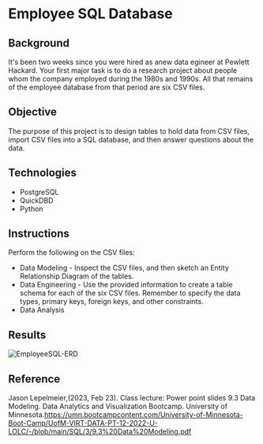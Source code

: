 # Employee SQL Database

## Background
It's been two weeks since you were hired as anew data egineer at Pewlett Hackard. Your first major task is to do a research project about people whom the company employed during the 1980s and 1990s. All that remains of the employee database from that period are six CSV files.

## Objective
The purpose of this project is to design tables to hold data from CSV files, import CSV files into a SQL database, and then answer questions about the data. 

## Technologies
* PostgreSQL
* QuickDBD
* Python

## Instructions
Perform the following on the CSV files:
* Data Modeling - Inspect the CSV files, and then sketch an Entity Relationship Diagram of the       tables.
* Data Engineering - Use the provided information to create a table schema for each of the six CSV files. Remember to specify the data types, primary keys, foreign keys, and other constraints.
* Data Analysis


## Results
![EmployeeSQL-ERD](https://user-images.githubusercontent.com/115572537/221439402-13dafe71-bc99-4ca4-beed-d9ba1ce90369.png)


## Reference
Jason Lepelmeier,(2023, Feb 23). Class lecture: Power point slides 9.3 Data Modeling. Data Analytics and Visualization Bootcamp. University of Minnesota.https://umn.bootcampcontent.com/University-of-Minnesota-Boot-Camp/UofM-VIRT-DATA-PT-12-2022-U-LOLC/-/blob/main/SQL/3/9.3%20Data%20Modeling.pdf



